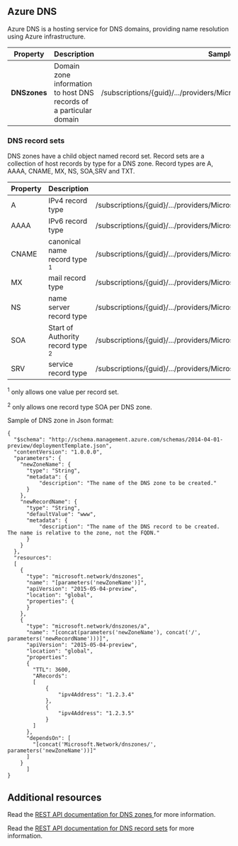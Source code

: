 ## Azure DNS
Azure DNS is a hosting service for DNS domains, providing name resolution using Azure infrastructure.

| Property | Description | Sample Value |
| --- | --- | --- |
| **DNSzones** |Domain zone information to host DNS records of a particular domain |/subscriptions/{guid}/.../providers/Microsoft.Network/dnszones/contoso.com" |

### DNS record sets
DNS zones have a child object named record set. Record sets are a collection of host records by type for a DNS zone. Record types are A, AAAA, CNAME, MX, NS, SOA,SRV and TXT.

| Property | Description | Sample value |
| --- | --- | --- |
| A |IPv4 record type |/subscriptions/{guid}/.../providers/Microsoft.Network/dnszones/contoso.com/A/www |
| AAAA |IPv6 record type |/subscriptions/{guid}/.../providers/Microsoft.Network/dnszones/contoso.com/AAAA/hostrecord |
| CNAME |canonical name record type <sup>1</sup> |/subscriptions/{guid}/.../providers/Microsoft.Network/dnszones/contoso.com/CNAME/www |
| MX |mail record type |/subscriptions/{guid}/.../providers/Microsoft.Network/dnszones/contoso.com/MX/mail |
| NS |name server record type |/subscriptions/{guid}/.../providers/Microsoft.Network/dnszones/contoso.com/NS/ |
| SOA |Start of Authority record type <sup>2</sup> |/subscriptions/{guid}/.../providers/Microsoft.Network/dnszones/contoso.com/SOA |
| SRV |service record type |/subscriptions/{guid}/.../providers/Microsoft.Network/dnszones/contoso.com/SRV |

<sup>1</sup> only allows one value per record set.

<sup>2</sup> only allows one record type SOA per DNS zone. 

Sample of DNS zone in Json format:

```
{
  "$schema": "http://schema.management.azure.com/schemas/2014-04-01-preview/deploymentTemplate.json",
  "contentVersion": "1.0.0.0",
  "parameters": {
    "newZoneName": {
      "type": "String",
      "metadata": {
          "description": "The name of the DNS zone to be created."
      }
    },
    "newRecordName": {
      "type": "String",
      "defaultValue": "www",
      "metadata": {
          "description": "The name of the DNS record to be created.  The name is relative to the zone, not the FQDN."
      }
    }
  },
  "resources": 
  [
    {
      "type": "microsoft.network/dnszones",
      "name": "[parameters('newZoneName')]",
      "apiVersion": "2015-05-04-preview",
      "location": "global",
      "properties": {
      }
    },
    {
      "type": "microsoft.network/dnszones/a",
      "name": "[concat(parameters('newZoneName'), concat('/', parameters('newRecordName')))]",
      "apiVersion": "2015-05-04-preview",
      "location": "global",
      "properties": 
      {
        "TTL": 3600,
        "ARecords": 
        [
            {
                "ipv4Address": "1.2.3.4"
            },
            {
                "ipv4Address": "1.2.3.5"
            }
        ]
      },
      "dependsOn": [
        "[concat('Microsoft.Network/dnszones/', parameters('newZoneName'))]"
      ]
    }
      ]
}
```

## Additional resources
Read the [REST API documentation for DNS zones ](https://msdn.microsoft.com/zh-cn/library/azure/mt130626.aspx) for more information.

Read the [REST API documentation for DNS record sets](https://msdn.microsoft.com/zh-cn/library/azure/mt130627.aspx) for more information.